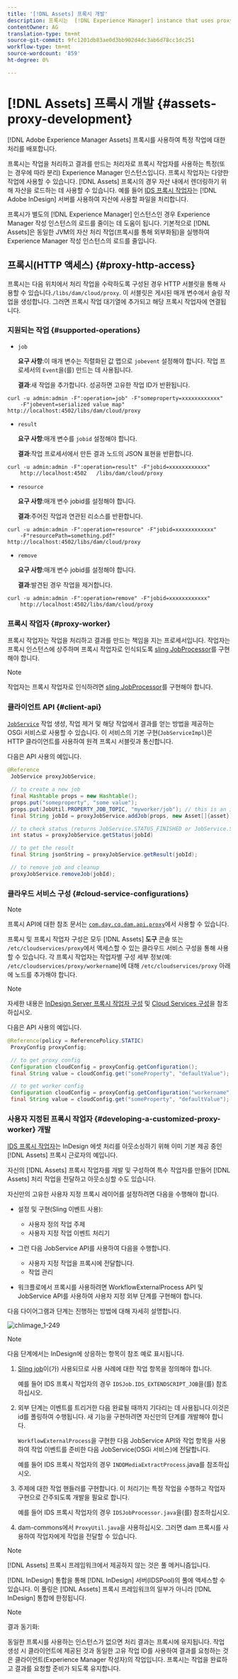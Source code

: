 ```yaml
---
title: '[!DNL Assets] 프록시 개발'
description: 프록시는  [!DNL Experience Manager] instance that uses proxy workers to process jobs. Learn how to configure an [!DNL Experience Manager] 프록시, 지원되는 작업, 프록시 구성 요소 및 사용자 지정 프록시 작업자 개발 방법입니다.
contentOwner: AG
translation-type: tm+mt
source-git-commit: 9fc1201db83ae0d3bb902d4dc3ab6d78cc1dc251
workflow-type: tm+mt
source-wordcount: '859'
ht-degree: 0%

---
```



# [!DNL Assets] 프록시 개발  {#assets-proxy-development}

[!DNL Adobe Experience Manager Assets] 프록시를 사용하여 특정 작업에 대한 처리를 배포합니다.

프록시는 작업을 처리하고 결과를 만드는 처리자로 프록시 작업자를 사용하는 특정(또는 경우에 따라 분리) Experience Manager 인스턴스입니다. 프록시 작업자는 다양한 작업에 사용할 수 있습니다. [!DNL Assets] 프록시의 경우 자산 내에서 렌더링하기 위해 자산을 로드하는 데 사용할 수 있습니다. 예를 들어 [IDS 프록시 작업자](indesign.md)는 [!DNL Adobe InDesign] 서버를 사용하여 자산에 사용할 파일을 처리합니다.

프록시가 별도의 [!DNL Experience Manager] 인스턴스인 경우 Experience Manager 작성 인스턴스의 로드를 줄이는 데 도움이 됩니다. 기본적으로 [!DNL Assets]은 동일한 JVM의 자산 처리 작업(프록시를 통해 외부화됨)을 실행하여 Experience Manager 작성 인스턴스의 로드를 줄입니다.

## 프록시(HTTP 액세스) {#proxy-http-access}

프록시는 다음 위치에서 처리 작업을 수락하도록 구성된 경우 HTTP 서블릿을 통해 사용할 수 있습니다.`/libs/dam/cloud/proxy`. 이 서블릿은 게시된 매개 변수에서 슬링 작업을 생성합니다. 그러면 프록시 작업 대기열에 추가되고 해당 프록시 작업자에 연결됩니다.

### 지원되는 작업 {#supported-operations}

* `job`

   **요구 사항**:이 매개 변수는 직렬화된 값 맵으로  `jobevent` 설정해야 합니다. 작업 프로세서의 `Event`을(를) 만드는 데 사용됩니다.

   **결과**:새 작업을 추가합니다. 성공하면 고유한 작업 ID가 반환됩니다.

```shell
curl -u admin:admin -F":operation=job" -F"someproperty=xxxxxxxxxxxx"
    -F"jobevent=serialized value map" http://localhost:4502/libs/dam/cloud/proxy
```

* `result`

   **요구 사항**:매개 변수를  `jobid` 설정해야 합니다.

   **결과**:작업 프로세서에서 만든 결과 노드의 JSON 표현을 반환합니다.

```shell
curl -u admin:admin -F":operation=result" -F"jobid=xxxxxxxxxxxx"
    http://localhost:4502   /libs/dam/cloud/proxy
```

* `resource`

   **요구 사항**:매개 변수 jobid를 설정해야 합니다.

   **결과**:주어진 작업과 연관된 리소스를 반환합니다.

```shell
curl -u admin:admin -F":operation=resource" -F"jobid=xxxxxxxxxxxx"
    -F"resourcePath=something.pdf" http://localhost:4502/libs/dam/cloud/proxy
```

* `remove`

   **요구 사항**:매개 변수 jobid를 설정해야 합니다.

   **결과**:발견된 경우 작업을 제거합니다.

```shell
curl -u admin:admin -F":operation=remove" -F"jobid=xxxxxxxxxxxx"
    http://localhost:4502/libs/dam/cloud/proxy
```

### 프록시 작업자 {#proxy-worker}

프록시 작업자는 작업을 처리하고 결과를 만드는 책임을 지는 프로세서입니다. 작업자는 프록시 인스턴스에 상주하며 프록시 작업자로 인식되도록 [sling JobProcessor](https://sling.apache.org/site/eventing-and-jobs.html)를 구현해야 합니다.

>[!NOTE]
>
>작업자는 프록시 작업자로 인식하려면 [sling JobProcessor](https://sling.apache.org/site/eventing-and-jobs.html)를 구현해야 합니다.

### 클라이언트 API {#client-api}

[`JobService`](https://helpx.adobe.com/experience-manager/6-5/sites/developing/using/reference-materials/javadoc/index.html) 작업 생성, 작업 제거 및 해당 작업에서 결과를 얻는 방법을 제공하는 OSGi 서비스로 사용할 수 있습니다. 이 서비스의 기본 구현(`JobServiceImpl`)은 HTTP 클라이언트를 사용하여 원격 프록시 서블릿과 통신합니다.

다음은 API 사용의 예입니다.

```java
@Reference
 JobService proxyJobService;

 // to create a new job
 final Hashtable props = new Hashtable();
 props.put("someproperty", "some value");
 props.put(JobUtil.PROPERTY_JOB_TOPIC, "myworker/job"); // this is an identifier of the worker
 final String jobId = proxyJobService.addJob(props, new Asset[]{asset});

 // to check status (returns JobService.STATUS_FINISHED or JobService.STATUS_INPROGRESS)
 int status = proxyJobService.getStatus(jobId)

 // to get the result
 final String jsonString = proxyJobService.getResult(jobId);

 // to remove job and cleanup
 proxyJobService.removeJob(jobId);
```

### 클라우드 서비스 구성 {#cloud-service-configurations}

>[!NOTE]
>
>프록시 API에 대한 참조 문서는 [`com.day.cq.dam.api.proxy`](https://helpx.adobe.com/experience-manager/6-5/sites/developing/using/reference-materials/javadoc/com/day/cq/dam/api/proxy/package-summary.html)에서 사용할 수 있습니다.

프록시 및 프록시 작업자 구성은 모두 [!DNL Assets] **도구** 콘솔 또는 `/etc/cloudservices/proxy`에서 액세스할 수 있는 클라우드 서비스 구성을 통해 사용할 수 있습니다. 각 프록시 작업자는 작업자별 구성 세부 정보(예: `/etc/cloudservices/proxy/workername`)에 대해 `/etc/cloudservices/proxy` 아래에 노드를 추가해야 합니다.

>[!NOTE]
>
>자세한 내용은 [InDesign Server 프록시 작업자 구성](indesign.md#configuring-the-proxy-worker-for-indesign-server) 및 [Cloud Services 구성](../sites-developing/extending-cloud-config.md)을 참조하십시오.

다음은 API 사용의 예입니다.

```java
@Reference(policy = ReferencePolicy.STATIC)
 ProxyConfig proxyConfig;

 // to get proxy config
 Configuration cloudConfig = proxyConfig.getConfiguration();
 final String value = cloudConfig.get("someProperty", "defaultValue");

 // to get worker config
 Configuration cloudConfig = proxyConfig.getConfiguration("workername");
 final String value = cloudConfig.get("someProperty", "defaultValue");
```

### 사용자 지정된 프록시 작업자 {#developing-a-customized-proxy-worker} 개발

[IDS 프록시 작업자](indesign.md)는 InDesign 에셋 처리를 아웃소싱하기 위해 이미 기본 제공 중인 [!DNL Assets] 프록시 근로자의 예입니다.

자신의 [!DNL Assets] 프록시 작업자를 개발 및 구성하여 특수 작업자를 만들어 [!DNL Assets] 처리 작업을 전달하고 아웃소싱할 수도 있습니다.

자신만의 고유한 사용자 지정 프록시 레이어를 설정하려면 다음을 수행해야 합니다.

* 설정 및 구현(Sling 이벤트 사용):

   * 사용자 정의 작업 주제
   * 사용자 지정 작업 이벤트 처리기

* 그런 다음 JobService API를 사용하여 다음을 수행합니다.

   * 사용자 지정 작업을 프록시에 전달합니다.
   * 작업 관리

* 워크플로에서 프록시를 사용하려면 WorkflowExternalProcess API 및 JobService API를 사용하여 사용자 지정 외부 단계를 구현해야 합니다.

다음 다이어그램과 단계는 진행하는 방법에 대해 자세히 설명합니다.

![chlimage_1-249](assets/chlimage_1-249.png)

>[!NOTE]
>
>다음 단계에서는 InDesign에 상응하는 항목이 참조 예로 표시됩니다.

1. [Sling job](https://sling.apache.org/site/eventing-and-jobs.html)이(가) 사용되므로 사용 사례에 대한 작업 항목을 정의해야 합니다.

   예를 들어 IDS 프록시 작업자의 경우 `IDSJob.IDS_EXTENDSCRIPT_JOB`을(를) 참조하십시오.

1. 외부 단계는 이벤트를 트리거한 다음 완료될 때까지 기다리는 데 사용됩니다.이것은 id를 폴링하여 수행됩니다. 새 기능을 구현하려면 자신만의 단계를 개발해야 합니다.

   `WorkflowExternalProcess`을 구현한 다음 JobService API와 작업 항목을 사용하여 작업 이벤트를 준비한 다음 JobService(OSGi 서비스)에 전달합니다.

   예를 들어 IDS 프록시 작업자의 경우 `INDDMediaExtractProcess`.java를 참조하십시오.

1. 주제에 대한 작업 핸들러를 구현합니다. 이 처리기는 특정 작업을 수행하고 작업자 구현으로 간주되도록 개발을 필요로 합니다.

   예를 들어 IDS 프록시 작업자의 경우 `IDSJobProcessor.java`을(를) 참조하십시오.

1. dam-commons에서 `ProxyUtil.java`을 사용하십시오. 그러면 dam 프록시를 사용하여 작업자에게 작업을 전달할 수 있습니다.

>[!NOTE]
>
>[!DNL Assets] 프록시 프레임워크에서 제공하지 않는 것은 풀 메커니즘입니다.
>
>[!DNL InDesign] 통합을 통해 [!DNL InDesign] 서버(IDSPool)의 풀에 액세스할 수 있습니다. 이 풀링은 [!DNL Assets] 프록시 프레임워크의 일부가 아니라 [!DNL InDesign] 통합에 한정됩니다.

>[!NOTE]
>
>결과 동기화:
>
>동일한 프록시를 사용하는 인스턴스가 없으면 처리 결과는 프록시에 유지됩니다. 작업 생성 시 클라이언트에 제공된 것과 동일한 고유 작업 ID를 사용하여 결과를 요청하는 것은 클라이언트(Experience Manager 작성자)의 작업입니다. 프록시는 작업을 완료하고 결과를 요청할 준비가 되도록 유지합니다.
